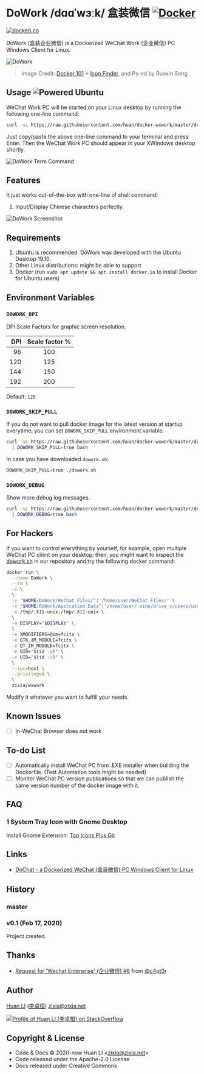 # DoWork /dɑɑˈwɜːk/ 盒装微信 [![Docker](https://github.com/huan/docker-wxwork/workflows/Docker/badge.svg)](https://github.com/huan/docker-wxwork/actions?query=workflow%3ADocker)

[![dockeri.co](https://dockeri.co/image/zixia/wxwork)](https://hub.docker.com/r/zixia/wxwork/)

DoWork (盒装企业微信) is a Dockerized WeChat Work (企业微信) PC Windows Client for Linux.

![DoWork](https://huan.github.io/docker-wxwork/images/dowork.png)

> Image Credit: [Docker 101](https://www.docker.com/blog/docker-101-introduction-docker-webinar-recap/) + [Icon Finder](https://www.iconfinder.com/icons/4539886/application_chat_communication_wxwork_wxwork_logo_icon), and Ps-ed by Ruoxin Song

## Usage ![Powered Ubuntu](https://img.shields.io/badge/WeChat-Ubuntu-orange)

WeChat Work PC will be started on your Linux desktop by running the following one-line command:

```sh
curl -sL https://raw.githubusercontent.com/huan/docker-wxwork/master/dowork.sh | bash
```

Just copy/paste the above one-line command to your terminal and press Enter. Then the WeChat Work PC should appear in your XWindows desktop shortly.

![DoWork Term Command](https://huan.github.io/docker-wxwork/images/term-dowork.png)

## Features

It just works out-of-the-box with one-line of shell command!

1. Input/Display Chinese characters perfectly.

![DoWork Screenshot](https://huan.github.io/docker-wxwork/images/screenshot-dowork.png)

## Requirements

1. Ubuntu is recommended. DoWork was developed with the Ubuntu Desktop 19.10.
1. Other Linux distributions: might be able to support
1. Docker (run `sudo apt update && apt install docker.io` to install Docker for Ubuntu users)

## Environment Variables

### `DOWORK_DPI`

DPI Scale Factors for graphic screen resolution.

| DPI  | Scale factor % |
| ---: | :---: |
|  96 | 100 |
| 120 | 125 |
| 144 | 150 |
| 192 | 200 |

Default: `120`

### `DOWORK_SKIP_PULL`

If you do not want to pull docker image for the latest version at startup everytime, you can set `DOWORK_SKIP_PULL` environment variable.

```sh
curl -sL https://raw.githubusercontent.com/huan/docker-wxwork/master/dowork.sh \
  | DOWORK_SKIP_PULL=true bash
```

In case you have downloaded `dowork.sh`:

```sh
DOWORK_SKIP_PULL=true ./dowork.sh
```

### `DOWORK_DEBUG`

Show more debug log messages.

```sh
curl -sL https://raw.githubusercontent.com/huan/docker-wxwork/master/dowork.sh \
  | DOWORK_DEBUG=true bash
```

## For Hackers

If you want to control everything by yourself, for example, open multiple WeChat PC client on your desktop; then, you might want to inspect the [dowork.sh](https://github.com/huan/docker-wxwork/blob/master/dowork.sh) in our repository and try the following docker command:

```sh
docker run \
  --name DoWork \
  --rm \
  -i \
  \
  -v "$HOME/DoWork/WeChat Files/":'/home/user/WeChat Files/' \
  -v "$HOME/DoWork/Applcation Data":'/home/user/.wine/drive_c/users/user/Application Data/' \
  -v /tmp/.X11-unix:/tmp/.X11-unix \
  \
  -e DISPLAY="$DISPLAY" \
  \
  -e XMODIFIERS=@im=fcitx \
  -e GTK_IM_MODULE=fcitx \
  -e QT_IM_MODULE=fcitx \
  -e GID="$(id -g)" \
  -e UID="$(id -u)" \
  \
  --ipc=host \
  --privileged \
  \
  zixia/wxwork
```

Modify it whatever you want to fulfill your needs.

## Known Issues

- [ ] In-WeChat Browser does not work

## To-do List

- [ ] Automatically install WeChat PC from .EXE installer when building the Dockerfile. (Test Automation tools might be needed)
- [ ] Monitor WeChat PC version publications so that we can publish the same version number of the docker image with it.

## FAQ

### 1 System Tray Icon with Gnome Desktop

Install Gnome Extension: [Top Icons Plus Git](https://extensions.gnome.org/extension/2311/topicons-plus/)

## Links

- [DoChat - a Dockerized WeChat (盒装微信) PC Windows Client for Linux](https://github.com/huan/docker-wechat)

## History

### master

### v0.1 (Feb 17, 2020)

Project created.

## Thanks

- [Request for 'Wechat Enterprise' (企业微信) #8](https://github.com/huan/docker-wechat/issues/8) from [@c4pt0r](https://github.com/c4pt0r)

## Author

[Huan LI](https://github.com/huan) ([李卓桓](http://linkedin.com/in/zixia)) zixia@zixia.net

[![Profile of Huan LI (李卓桓) on StackOverflow](https://stackexchange.com/users/flair/265499.png)](https://stackexchange.com/users/265499)

## Copyright & License

- Code & Docs © 2020-now Huan LI \<zixia@zixia.net\>
- Code released under the Apache-2.0 License
- Docs released under Creative Commons
